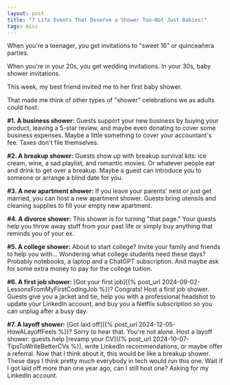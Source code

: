 ```yaml
---
layout: post
title: "7 Life Events That Deserve a Shower Too—Not Just Babies!"
tags: misc
---
```


When you're a teenager, you get invitations to "sweet 16" or quinceañera parties.

When you're in your 20s, you get wedding invitations. In your 30s, baby shower invitations.

This week, my best friend invited me to her first baby shower.

That made me think of other types of "shower" celebrations we as adults could host:

**#1. A business shower:** Guests support your new business by buying your product, leaving a 5-star review, and maybe even donating to cover some business expenses. Maybe a little something to cover your accountant's fee. Taxes don't file themselves.

**#2. A breakup shower:** Guests show up with breakup survival kits: ice cream, wine, a sad playlist, and romantic movies. Or whatever people eat and drink to get over a breakup. Maybe a guest can introduce you to someone or arrange a blind date for you.

**#3. A new apartment shower:** If you leave your parents' nest or just get married, you can host a new apartment shower. Guests bring utensils and cleaning supplies to fill your empty new apartment.

**#4. A divorce shower:** This shower is for turning "that page." Your guests help you throw away stuff from your past life or simply buy anything that reminds you of your ex.

**#5. A college shower:** About to start college? Invite your family and friends to help you with... Wondering what college students need these days? Probably notebooks, a laptop and a ChatGPT subscription. And maybe ask for some extra money to pay for the college tuition.

**#6. A first job shower:** [Got your first job]({% post_url 2024-09-02-LessonsFromMyFirstCodingJob %})? Congrats! Host a first job shower. Guests give you a jacket and tie, help you with a professional headshot to update your LinkedIn account, and buy you a Netflix subscription so you can unplug after a busy day.

**#7. A layoff shower:** [Got laid off]({% post_url 2024-12-05-HowALayoffFeels %})? Sorry to hear that. You're not alone. Host a layoff shower: guests help [revamp your CV]({% post_url 2024-10-07-TipsToWriteBetterCVs %}), write LinkedIn recommendations, or maybe offer a referral. Now that I think about it, this would be like a breakup shower. These days I think pretty much everybody in tech would run this one. Wait if I got laid off more than one year ago, can I still host one? Asking for my LinkedIn account.
